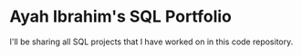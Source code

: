 # Ayah Ibrahim's SQL Portfolio 

I'll be sharing all SQL projects that I have worked on in this code repository.


